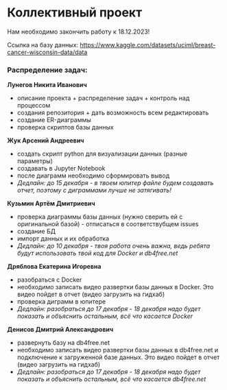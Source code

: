 # Коллективный проект

Нам необходимо закончить работу к 18.12.2023!

Ссылка на базу данных: https://www.kaggle.com/datasets/uciml/breast-cancer-wisconsin-data/data

### Распределение задач:
**Лунегов Никита Иванович**
 - описание проекта + распределение задач + контроль над процессом
 - создания репозитория + дать возможность всем редактировать
 - создание ER-диаграммы
 - проверка скриптов базы данных

**Жук Арсений Андреевич** 
 - создать скрипт python для визуализации данных (разные параметры)
 - создавать в Jupyter Notebook
 - после диаграмм необходимо сформировать вывод
 - *Дедлайн: до 15 декабря - в твоем юпитер файле будем создавать отчет, поэтому с диграммами лучше не затягивать!*

**Кузьмин Артём Дмитриевич**
 - проверка диаграммы базы данных (нужно сверить ей с оригинальной базой) - отписаться в соответствубщем issues
 - создание БД
 - импорт данных и их обработка
 - *Дедлайн: до 10 декабря - твоя работа очень важна, ведь ребята будут использовать твой код для Docker и db4free.net*

**Дряблова Екатерина Игоревна**
 - разобраться с Docker
 - необходимо записать видео развертки базы данных в Docker. Это видео пойдет в отчет (видео загрузить на гидхаб)
 - проверка диграмм в юпитере
 - *Дедлайн: разобраться до 17 декабря - 18 декабря надо будет показать и объяснить остальным, всё что касается Docker*

**Денисов Дмитрий Александрович**
 - развернуть базу на db4free.net
 - необходимо записать видео развертки базы данных в db4free.net и подключение к загруженной базе данных. Это видео пойдет в отчет (видео загрузить на гидхаб)
 - *Дедлайн: разобраться до 17 декабря - 18 декабря надо будет показать и объяснить остальным, всё что касается db4free.net*
